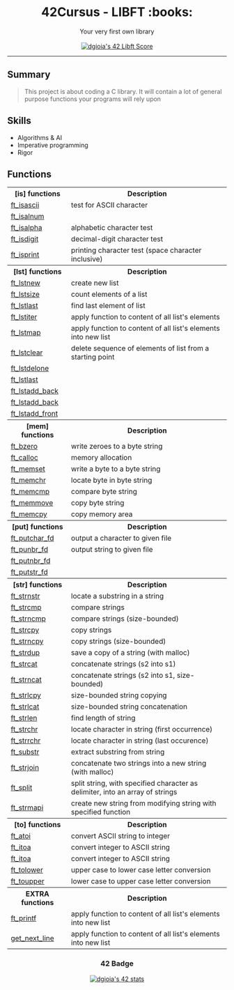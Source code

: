 <h1 align="center">42Cursus - LIBFT :books:</h1>
<div align="center">
  <p>
    Your very first own library <br><br>
    <a href="https://github.com/JaeSeoKim/badge42"><img src="https://badge42.vercel.app/api/v2/cl1phkdrs001609ia3zlshar7/project/2499338" alt="dgioia's 42 Libft Score" /></a>
  </p>
</div>

---
## Summary
> This project is about coding a C library. It will contain a lot of general purpose functions your programs will rely upon

## Skills
- Algorithms & AI
- Imperative programming
- Rigor

## Functions
<table>
  <tr>
    <th>[is] functions</th>
    <th>Description</th>
  </tr>
  <tr>
    <td><a href="https://github.com/DavideGioia/42Cursus_libft/blob/master/srcs/lib/ft_isascii.c">ft_isascii</a></td>
    <td>test for ASCII character</td>
  </tr>
  <tr>
    <td><a href="https://github.com/DavideGioia/42Cursus_libft/blob/master/srcs/lib/ft_isalnum.c">ft_isalnum</a></td>
    <tdalphanumeric character test</td>
  </tr>
  <tr>
    <td><a href="https://github.com/DavideGioia/42Cursus_libft/blob/master/srcs/lib/ft_isalpha.c">ft_isalpha</a></td>
    <td>alphabetic character test</td>
  </tr>
  <tr>
    <td><a href="https://github.com/DavideGioia/42Cursus_libft/blob/master/srcs/lib/ft_isdigit.c">ft_isdigit</a></td>
    <td>decimal-digit character test</td>
  </tr>
  <tr>
    <td><a href="https://github.com/DavideGioia/42Cursus_libft/blob/master/srcs/lib/ft_isprint.c">ft_isprint</a></td>
    <td>printing character test (space character inclusive)</td>
  </tr>
  
  <tr>
    <th>[lst] functions</th>
    <th>Description</th>
  </tr>
  <tr>
    <td><a href="">ft_lstnew</a></td>
    <td>create new list</td>
  </tr>
  <tr>
    <td><a href="">ft_lstsize</a></td>
    <td>count elements of a list</td>
  </tr>
  <tr>
    <td><a href="">ft_lstlast</a></td>
    <td>find last element of list</td>
  </tr>
  <tr>
    <td><a href="">ft_lstiter</a></td>
    <td>apply function to content of all list's elements</td>
  </tr>
  <tr>
    <td><a href="">ft_lstmap</a></td>
    <td>apply function to content of all list's elements into new list</td>
  </tr>
  <tr>
    <td><a href="https://github.com/DavideGioia/42Cursus_libft/blob/master/srcs/lib/ft_lstclear.c">ft_lstclear</a></td>
    <td>delete sequence of elements of list from a starting point</td>
  </tr>
  <tr>
    <td><a href="">ft_lstdelone</a></td>
    <td></td>
  </tr>
  <tr>
    <td><a href="">ft_lstlast</a></td>
    <td></td>
  </tr>
  <tr>
    <td><a href="">ft_lstadd_back</a></td>
    <td></td>
  </tr>
  <tr>
    <td><a href="">ft_lstadd_back</a></td>
    <td></td>
  </tr>
  <tr>
    <td><a href="">ft_lstadd_front</a></td>
    <td></td>
  </tr>
  
  <tr>
    <th>[mem] functions</th>
    <th>Description</th>
  </tr>
  <tr>
    <td><a href="https://github.com/DavideGioia/42Cursus_libft/blob/master/srcs/lib/ft_bzero.c">ft_bzero</a></td>
    <td>write zeroes to a byte string</td>
  </tr>
  <tr>
    <td><a href="https://github.com/DavideGioia/42Cursus_libft/blob/master/srcs/lib/ft_calloc.c">ft_calloc</a></td>
    <td>memory allocation</td>
  </tr>
  <tr>
    <td><a href="">ft_memset</a></td>
    <td>write a byte to a byte string</td>
  </tr>
  <tr>
    <td><a href="">ft_memchr</a></td>
    <td>locate byte in byte string</td>
  </tr>
  <tr>
    <td><a href="">ft_memcmp</a></td>
    <td>compare byte string</td>
  </tr>
  <tr>
    <td><a href="">ft_memmove</a></td>
    <td>copy byte string</td>
  </tr>
  <tr>
    <td><a href="">ft_memcpy</a></td>
    <td>copy memory area</td>
  </tr>

  <tr>
    <th>[put] functions</th>
    <th>Description</th>
  </tr>
  <tr>
    <td><a href="">ft_putchar_fd</a></td>
    <td>output a character to given file</td>
  </tr>
  <tr>
    <td><a href="">ft_punbr_fd</a></td>
    <td>output string to given file</td>
  </tr>
  <tr>
    <td><a href="">ft_putnbr_fd</a></td>
    <td></td>
  </tr>
  <tr>
    <td><a href="">ft_putstr_fd</a></td>
    <td></td>
  </tr>
  
  <tr>
    <th>[str] functions</th>
    <th>Description</th>
  </tr>
  <tr>
    <td><a href="">ft_strnstr</a></td>
    <td>locate a substring in a string</td>
  </tr>
  <tr>
    <td><a href="">ft_strcmp</a></td>
    <td>compare strings</td>
  </tr>
  <tr>
    <td><a href="">ft_strncmp</a></td>
    <td>compare strings (size-bounded)</td>
  </tr>
  <tr>
    <td><a href="">ft_strcpy</a></td>
    <td>copy strings</td>
  </tr>
  <tr>
    <td><a href="">ft_strncpy</a></td>
    <td>copy strings (size-bounded)</td>
  </tr>
  <tr>
    <td><a href="">ft_strdup</a></td>
    <td>save a copy of a string (with malloc)</td>
  </tr>
  <tr>
    <td><a href="">ft_strcat</a></td>
    <td>concatenate strings (s2 into s1)</td>
  </tr>
  <tr>
    <td><a href="">ft_strncat</a></td>
    <td>concatenate strings (s2 into s1, size-bounded)</td>
  </tr>
  <tr>
    <td><a href="">ft_strlcpy</a></td>
    <td>size-bounded string copying</td>
  </tr>
  <tr>
    <td><a href="">ft_strlcat</a></td>
    <td>size-bounded string concatenation</td>
  </tr>
  <tr>
    <td><a href="">ft_strlen</a></td>
    <td>find length of string</td>
  </tr>
  <tr>
    <td><a href="">ft_strchr</a></td>
    <td>locate character in string (first occurrence)</td>
  </tr>
  <tr>
    <td><a href="">ft_strrchr</a></td>
    <td>locate character in string (last occurence)</td>
  </tr>
  <tr>
    <td><a href="">ft_substr</a></td>
    <td>extract substring from string</td>
  </tr>
  <tr>
    <td><a href="">ft_strjoin</a></td>
    <td>concatenate two strings into a new string (with malloc)</td>
  </tr>
  <tr>
    <td><a href="">ft_split</a></td>
    <td>split string, with specified character as delimiter, into an array of strings</td>
  </tr>
  <tr>
    <td><a href="">ft_strmapi</a></td>
    <td>create new string from modifying string with specified function</td>
  </tr>
  
  <tr>
    <th>[to] functions</th>
    <th>Description</th>
  </tr>
  <tr>
    <td><a href="https://github.com/DavideGioia/42Cursus_libft/blob/master/srcs/lib/ft_atoi.c">ft_atoi</a></td>
    <td>convert ASCII string to integer</td>
  </tr>
  <tr>
    <td><a href="https://github.com/DavideGioia/42Cursus_libft/blob/master/srcs/lib/ft_itoa.c">ft_itoa</a></td>
    <td>convert integer to ASCII string</td>
  </tr>
  <tr>
    <td><a href="">ft_itoa</a></td>
    <td>convert integer to ASCII string</td>
  </tr>
  <tr>
    <td><a href="">ft_tolower</a></td>
    <td>upper case to lower case letter conversion</td>
  </tr>
  <tr>
    <td><a href="">ft_toupper</a></td>
    <td>lower case to upper case letter conversion</td>
  </tr>
  
  <tr>
    <th>EXTRA functions</th>
    <th>Description</th>
  </tr>
  <tr>
    <td><a href="">ft_printf</a></td>
    <td>apply function to content of all list's elements into new list</td>
  </tr>
  <tr>
    <td><a href="">get_next_line</a></td>
    <td>apply function to content of all list's elements into new list</td>
  </tr>
</table>

<div align="center">
<h3>42 Badge</h3>
  <a align="center" href="https://github.com/JaeSeoKim/badge42"><img src="https://badge42.vercel.app/api/v2/cl1phkdrs001609ia3zlshar7/stats?cursusId=21&coalitionId=124" alt="dgioia's 42 stats" /></a>
</div>
